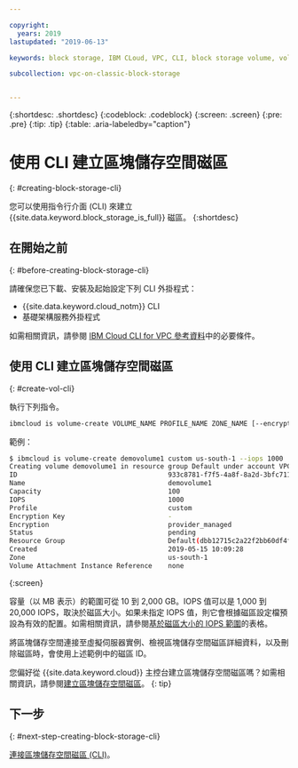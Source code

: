 ```yaml
---

copyright:
  years: 2019
lastupdated: "2019-06-13"

keywords: block storage, IBM CLoud, VPC, CLI, block storage volume, volume, IOPS

subcollection: vpc-on-classic-block-storage


---
```


{:shortdesc: .shortdesc}
{:codeblock: .codeblock}
{:screen: .screen}
{:pre: .pre}
{:tip: .tip}
{:table: .aria-labeledby="caption"}

# 使用 CLI 建立區塊儲存空間磁區
{: #creating-block-storage-cli}

您可以使用指令行介面 (CLI) 來建立 {{site.data.keyword.block_storage_is_full}} 磁區。
{:shortdesc}

## 在開始之前
{: #before-creating-block-storage-cli}

請確保您已下載、安裝及起始設定下列 CLI 外掛程式：

* {{site.data.keyword.cloud_notm}} CLI
* 基礎架構服務外掛程式

如需相關資訊，請參閱 [IBM Cloud CLI for VPC 參考資料](/docs/vpc-infrastructure-cli-plugin?topic=vpc-infrastructure-cli-plugin-vpc-reference)中的必要條件。

## 使用 CLI 建立區塊儲存空間磁區
{: #create-vol-cli}

執行下列指令。

```bash
ibmcloud is volume-create VOLUME_NAME PROFILE_NAME ZONE_NAME [--encryption-key ENCRYPTION_KEY] [--capacity CAPACITY] [--iops IOPS] [--resource-group-id RESOURCE_GROUP_ID | --resource-group-name RESOURCE_GROUP_NAME] [--json]
```

範例：

```bash
$ ibmcloud is volume-create demovolume1 custom us-south-1 --iops 1000
Creating volume demovolume1 in resource group Default under account VPC 01 as user rtuser1@mycompany.com...
ID                                      933c8781-f7f5-4a8f-8a2d-3bfc711788ee
Name                                    demovolume1
Capacity                                100
IOPS                                    1000
Profile                                 custom
Encryption Key                          -
Encryption                              provider_managed
Status                                  pending
Resource Group                          Default(dbb12715c2a22f2bb60df4ffd4a543f2)
Created                                 2019-05-15 10:09:28
Zone                                    us-south-1
Volume Attachment Instance Reference    none
```
{:screen}

容量（以 MB 表示）的範圍可從 10 到 2,000 GB。IOPS 值可以是 1,000 到 20,000 IOPS，取決於磁區大小。如果未指定 IOPS 值，則它會根據磁區設定檔預設為有效的配置。如需相關資訊，請參閱[基於磁區大小的 IOPS 範圍](/docs/vpc-on-classic-block-storage?topic=vpc-on-classic-block-storage-block-storage-profiles#custom)的表格。

將區塊儲存空間連接至虛擬伺服器實例、檢視區塊儲存空間磁區詳細資料，以及刪除磁區時，會使用上述範例中的磁區 ID。

您偏好從 {{site.data.keyword.cloud}} 主控台建立區塊儲存空間磁區嗎？如需相關資訊，請參閱[建立區塊儲存空間磁區](/docs/vpc-on-classic-block-storage?topic=vpc-on-classic-block-storage-creating-block-storage)。
{: tip}

## 下一步
{: #next-step-creating-block-storage-cli}

[連接區塊儲存空間磁區 (CLI)](/docs/vpc-on-classic-block-storage?topic=vpc-on-classic-block-storage-attaching-block-storage-cli)。
